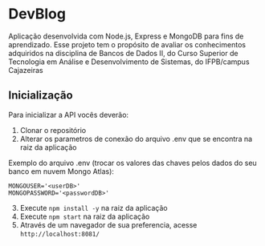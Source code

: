 # DevBlog
Aplicação desenvolvida com Node.js, Express e MongoDB para fins de aprendizado. Esse projeto tem o propósito de avaliar os conhecimentos adquiridos na disciplina de Bancos de Dados II, do Curso Superior de Tecnologia em Análise e Desenvolvimento de Sistemas, do IFPB/campus Cajazeiras


## Inicialização
Para inicializar a API vocês deverão:
1. Clonar o repositório
2. Alterar os parametros de conexão do arquivo .env que se encontra na raiz da aplicação

Exemplo do arquivo .env (trocar os valores das chaves pelos dados do seu banco em nuvem Mongo Atlas):
```
MONGOUSER='<userDB>'
MONGOPASSWORD='<passwordDB>'
```

3. Execute ```npm install -y``` na raiz da aplicação
4. Execute ```npm start``` na raiz da aplicação
5. Através de um navegador de sua preferencia, acesse ```http://localhost:8081/```
